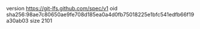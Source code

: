 version https://git-lfs.github.com/spec/v1
oid sha256:98ae7c80650ae9fe708d185ea0a4d0fb75018225e1bfc541edfb66f19a30ab03
size 2101
